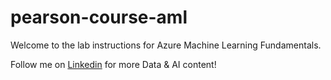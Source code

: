 # pearson-course-aml

Welcome to the lab instructions for Azure Machine Learning Fundamentals.

Follow me on [Linkedin](https://www.linkedin.com/in/frebault/) for more Data & AI content!